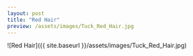 ```yaml
---
layout: post
title: "Red Hair"
preview: /assets/images/Tuck_Red_Hair.jpg
---
```

![Red Hair]({{ site.baseurl }}/assets/images/Tuck_Red_Hair.jpg)

